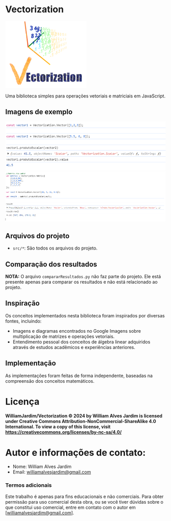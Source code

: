 # Vectorization
![Logo do projeto](https://github.com/WilliamJardim/Vectorization/blob/main/imagens/logo256x256.png)

Uma biblioteca simples para operações vetoriais e matriciais em JavaScript.

## Imagens de exemplo
![Exemplo 1 - Produto escalar entre vetores](https://github.com/WilliamJardim/Vectorization/blob/main/imagens/exemplos/exemplo1.png)
![Exemplo 2 - Produto escalar de uma matriz com um vetor](https://github.com/WilliamJardim/Vectorization/blob/main/imagens/exemplos/exemplo2.png)

## Arquivos do projeto
- `src/*`: São todos os arquivos do projeto.

## Comparação dos resultados
**NOTA:** O arquivo `compararResultados.py` não faz parte do projeto. Ele está presente apenas para comparar os resultados e não está relacionado ao projeto.

## Inspiração
Os conceitos implementados nesta biblioteca foram inspirados por diversas fontes, incluindo:
- Imagens e diagramas encontrados no Google Imagens sobre multiplicação de matrizes e operações vetoriais.
- Entendimento pessoal dos conceitos de álgebra linear adquiridos através de estudos acadêmicos e experiências anteriores.

## Implementação
As implementações foram feitas de forma independente, baseadas na compreensão dos conceitos matemáticos.

# Licença
**WilliamJardim/Vectorization © 2024 by William Alves Jardim is licensed under Creative Commons Attribution-NonCommercial-ShareAlike 4.0 International. To view a copy of this license, visit https://creativecommons.org/licenses/by-nc-sa/4.0/**

# Autor e informações de contato:
 - Nome: William Alves Jardim
 - Email: williamalvesjardim@gmail.com

### Termos adicionais
Este trabalho é apenas para fins educacionais e não comerciais. Para obter permissão para uso comercial desta obra, ou se você tiver dúvidas sobre o que constitui uso comercial, entre em contato com o autor em [williamalvesjardim@gmail.com].
